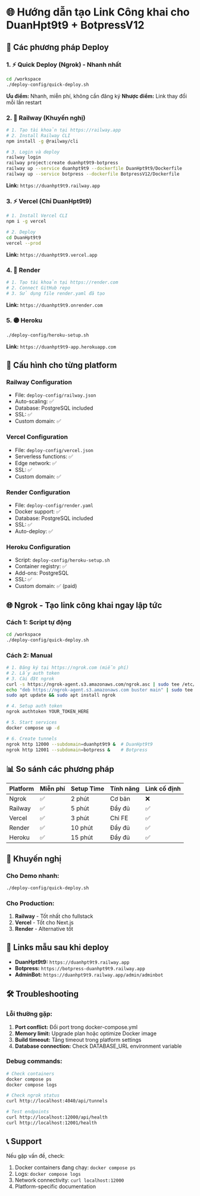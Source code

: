 # 🌐 Hướng dẫn tạo Link Công khai cho DuanHpt9t9 + BotpressV12

## 🚀 Các phương pháp Deploy

### 1. ⚡ Quick Deploy (Ngrok) - Nhanh nhất
```bash
cd /workspace
./deploy-config/quick-deploy.sh
```
**Ưu điểm:** Nhanh, miễn phí, không cần đăng ký
**Nhược điểm:** Link thay đổi mỗi lần restart

### 2. 🚂 Railway (Khuyến nghị)
```bash
# 1. Tạo tài khoản tại https://railway.app
# 2. Install Railway CLI
npm install -g @railway/cli

# 3. Login và deploy
railway login
railway project:create duanhpt9t9-botpress
railway up --service duanhpt9t9 --dockerfile DuanHpt9t9/Dockerfile
railway up --service botpress --dockerfile BotpressV12/Dockerfile
```
**Link:** `https://duanhpt9t9.railway.app`

### 3. ⚡ Vercel (Chỉ DuanHpt9t9)
```bash
# 1. Install Vercel CLI
npm i -g vercel

# 2. Deploy
cd DuanHpt9t9
vercel --prod
```
**Link:** `https://duanhpt9t9.vercel.app`

### 4. 🎨 Render
```bash
# 1. Tạo tài khoản tại https://render.com
# 2. Connect GitHub repo
# 3. Sử dụng file render.yaml đã tạo
```
**Link:** `https://duanhpt9t9.onrender.com`

### 5. 🟣 Heroku
```bash
./deploy-config/heroku-setup.sh
```
**Link:** `https://duanhpt9t9-app.herokuapp.com`

## 🔧 Cấu hình cho từng platform

### Railway Configuration
- File: `deploy-config/railway.json`
- Auto-scaling: ✅
- Database: PostgreSQL included
- SSL: ✅
- Custom domain: ✅

### Vercel Configuration  
- File: `deploy-config/vercel.json`
- Serverless functions: ✅
- Edge network: ✅
- SSL: ✅
- Custom domain: ✅

### Render Configuration
- File: `deploy-config/render.yaml`
- Docker support: ✅
- Database: PostgreSQL included
- SSL: ✅
- Auto-deploy: ✅

### Heroku Configuration
- Script: `deploy-config/heroku-setup.sh`
- Container registry: ✅
- Add-ons: PostgreSQL
- SSL: ✅
- Custom domain: ✅ (paid)

## 🌐 Ngrok - Tạo link công khai ngay lập tức

### Cách 1: Script tự động
```bash
cd /workspace
./deploy-config/quick-deploy.sh
```

### Cách 2: Manual
```bash
# 1. Đăng ký tại https://ngrok.com (miễn phí)
# 2. Lấy auth token
# 3. Cài đặt ngrok
curl -s https://ngrok-agent.s3.amazonaws.com/ngrok.asc | sudo tee /etc/apt/trusted.gpg.d/ngrok.asc >/dev/null
echo "deb https://ngrok-agent.s3.amazonaws.com buster main" | sudo tee /etc/apt/sources.list.d/ngrok.list
sudo apt update && sudo apt install ngrok

# 4. Setup auth token
ngrok authtoken YOUR_TOKEN_HERE

# 5. Start services
docker compose up -d

# 6. Create tunnels
ngrok http 12000 --subdomain=duanhpt9t9 &  # DuanHpt9t9
ngrok http 12001 --subdomain=botpress &    # Botpress
```

## 📊 So sánh các phương pháp

| Platform | Miễn phí | Setup Time | Tính năng | Link cố định |
|----------|----------|------------|-----------|--------------|
| Ngrok    | ✅       | 2 phút     | Cơ bản    | ❌           |
| Railway  | ✅       | 5 phút     | Đầy đủ    | ✅           |
| Vercel   | ✅       | 3 phút     | Chỉ FE    | ✅           |
| Render   | ✅       | 10 phút    | Đầy đủ    | ✅           |
| Heroku   | ✅       | 15 phút    | Đầy đủ    | ✅           |

## 🎯 Khuyến nghị

### Cho Demo nhanh:
```bash
./deploy-config/quick-deploy.sh
```

### Cho Production:
1. **Railway** - Tốt nhất cho fullstack
2. **Vercel** - Tốt cho Next.js
3. **Render** - Alternative tốt

## 🔗 Links mẫu sau khi deploy

- **DuanHpt9t9:** `https://duanhpt9t9.railway.app`
- **Botpress:** `https://botpress-duanhpt9t9.railway.app`  
- **AdminBot:** `https://duanhpt9t9.railway.app/admin/adminbot`

## 🛠️ Troubleshooting

### Lỗi thường gặp:
1. **Port conflict:** Đổi port trong docker-compose.yml
2. **Memory limit:** Upgrade plan hoặc optimize Docker image
3. **Build timeout:** Tăng timeout trong platform settings
4. **Database connection:** Check DATABASE_URL environment variable

### Debug commands:
```bash
# Check containers
docker compose ps
docker compose logs

# Check ngrok status
curl http://localhost:4040/api/tunnels

# Test endpoints
curl http://localhost:12000/api/health
curl http://localhost:12001/health
```

## 📞 Support

Nếu gặp vấn đề, check:
1. Docker containers đang chạy: `docker compose ps`
2. Logs: `docker compose logs`
3. Network connectivity: `curl localhost:12000`
4. Platform-specific documentation